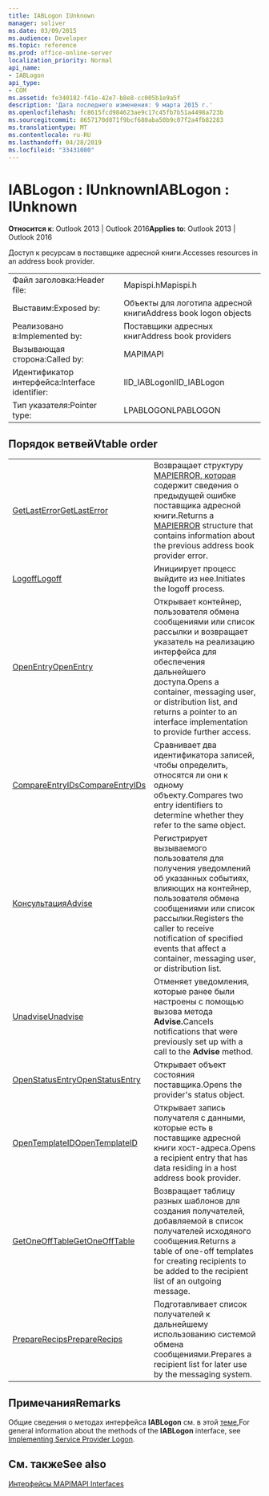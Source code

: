 ```yaml
---
title: IABLogon IUnknown
manager: soliver
ms.date: 03/09/2015
ms.audience: Developer
ms.topic: reference
ms.prod: office-online-server
localization_priority: Normal
api_name:
- IABLogon
api_type:
- COM
ms.assetid: fe340182-f41e-42e7-b8e8-cc005b1e9a5f
description: 'Дата последнего изменения: 9 марта 2015 г.'
ms.openlocfilehash: fc8615fcd984623ae9c17c45fb7b51a4498a723b
ms.sourcegitcommit: 8657170d071f9bcf680aba50b9c07f2a4fb82283
ms.translationtype: MT
ms.contentlocale: ru-RU
ms.lasthandoff: 04/28/2019
ms.locfileid: "33431080"
---
```

# <a name="iablogon--iunknown"></a><span data-ttu-id="ed7f5-103">IABLogon : IUnknown</span><span class="sxs-lookup"><span data-stu-id="ed7f5-103">IABLogon : IUnknown</span></span>

  
  
<span data-ttu-id="ed7f5-104">**Относится к**: Outlook 2013 | Outlook 2016</span><span class="sxs-lookup"><span data-stu-id="ed7f5-104">**Applies to**: Outlook 2013 | Outlook 2016</span></span> 
  
<span data-ttu-id="ed7f5-105">Доступ к ресурсам в поставщике адресной книги.</span><span class="sxs-lookup"><span data-stu-id="ed7f5-105">Accesses resources in an address book provider.</span></span>
  
|||
|:-----|:-----|
|<span data-ttu-id="ed7f5-106">Файл заголовка:</span><span class="sxs-lookup"><span data-stu-id="ed7f5-106">Header file:</span></span>  <br/> |<span data-ttu-id="ed7f5-107">Mapispi.h</span><span class="sxs-lookup"><span data-stu-id="ed7f5-107">Mapispi.h</span></span>  <br/> |
|<span data-ttu-id="ed7f5-108">Выставим:</span><span class="sxs-lookup"><span data-stu-id="ed7f5-108">Exposed by:</span></span>  <br/> |<span data-ttu-id="ed7f5-109">Объекты для логотипа адресной книги</span><span class="sxs-lookup"><span data-stu-id="ed7f5-109">Address book logon objects</span></span>  <br/> |
|<span data-ttu-id="ed7f5-110">Реализовано в:</span><span class="sxs-lookup"><span data-stu-id="ed7f5-110">Implemented by:</span></span>  <br/> |<span data-ttu-id="ed7f5-111">Поставщики адресных книг</span><span class="sxs-lookup"><span data-stu-id="ed7f5-111">Address book providers</span></span>  <br/> |
|<span data-ttu-id="ed7f5-112">Вызывающая сторона:</span><span class="sxs-lookup"><span data-stu-id="ed7f5-112">Called by:</span></span>  <br/> |<span data-ttu-id="ed7f5-113">MAPI</span><span class="sxs-lookup"><span data-stu-id="ed7f5-113">MAPI</span></span>  <br/> |
|<span data-ttu-id="ed7f5-114">Идентификатор интерфейса:</span><span class="sxs-lookup"><span data-stu-id="ed7f5-114">Interface identifier:</span></span>  <br/> |<span data-ttu-id="ed7f5-115">IID_IABLogon</span><span class="sxs-lookup"><span data-stu-id="ed7f5-115">IID_IABLogon</span></span>  <br/> |
|<span data-ttu-id="ed7f5-116">Тип указателя:</span><span class="sxs-lookup"><span data-stu-id="ed7f5-116">Pointer type:</span></span>  <br/> |<span data-ttu-id="ed7f5-117">LPABLOGON</span><span class="sxs-lookup"><span data-stu-id="ed7f5-117">LPABLOGON</span></span>  <br/> |
   
## <a name="vtable-order"></a><span data-ttu-id="ed7f5-118">Порядок ветвей</span><span class="sxs-lookup"><span data-stu-id="ed7f5-118">Vtable order</span></span>

|||
|:-----|:-----|
|[<span data-ttu-id="ed7f5-119">GetLastError</span><span class="sxs-lookup"><span data-stu-id="ed7f5-119">GetLastError</span></span>](iablogon-getlasterror.md) <br/> |<span data-ttu-id="ed7f5-120">Возвращает структуру [MAPIERROR, которая](mapierror.md) содержит сведения о предыдущей ошибке поставщика адресной книги.</span><span class="sxs-lookup"><span data-stu-id="ed7f5-120">Returns a [MAPIERROR](mapierror.md) structure that contains information about the previous address book provider error.</span></span>  <br/> |
|[<span data-ttu-id="ed7f5-121">Logoff</span><span class="sxs-lookup"><span data-stu-id="ed7f5-121">Logoff</span></span>](iablogon-logoff.md) <br/> |<span data-ttu-id="ed7f5-122">Инициирует процесс выйдите из нее.</span><span class="sxs-lookup"><span data-stu-id="ed7f5-122">Initiates the logoff process.</span></span>  <br/> |
|[<span data-ttu-id="ed7f5-123">OpenEntry</span><span class="sxs-lookup"><span data-stu-id="ed7f5-123">OpenEntry</span></span>](iablogon-openentry.md) <br/> |<span data-ttu-id="ed7f5-124">Открывает контейнер, пользователя обмена сообщениями или список рассылки и возвращает указатель на реализацию интерфейса для обеспечения дальнейшего доступа.</span><span class="sxs-lookup"><span data-stu-id="ed7f5-124">Opens a container, messaging user, or distribution list, and returns a pointer to an interface implementation to provide further access.</span></span>  <br/> |
|[<span data-ttu-id="ed7f5-125">CompareEntryIDs</span><span class="sxs-lookup"><span data-stu-id="ed7f5-125">CompareEntryIDs</span></span>](iablogon-compareentryids.md) <br/> |<span data-ttu-id="ed7f5-126">Сравнивает два идентификатора записей, чтобы определить, относятся ли они к одному объекту.</span><span class="sxs-lookup"><span data-stu-id="ed7f5-126">Compares two entry identifiers to determine whether they refer to the same object.</span></span>  <br/> |
|[<span data-ttu-id="ed7f5-127">Консультация</span><span class="sxs-lookup"><span data-stu-id="ed7f5-127">Advise</span></span>](iablogon-advise.md) <br/> |<span data-ttu-id="ed7f5-128">Регистрирует вызываемого пользователя для получения уведомлений об указанных событиях, влияющих на контейнер, пользователя обмена сообщениями или список рассылки.</span><span class="sxs-lookup"><span data-stu-id="ed7f5-128">Registers the caller to receive notification of specified events that affect a container, messaging user, or distribution list.</span></span>  <br/> |
|[<span data-ttu-id="ed7f5-129">Unadvise</span><span class="sxs-lookup"><span data-stu-id="ed7f5-129">Unadvise</span></span>](iablogon-unadvise.md) <br/> |<span data-ttu-id="ed7f5-130">Отменяет уведомления, которые ранее были настроены с помощью вызова метода **Advise.**</span><span class="sxs-lookup"><span data-stu-id="ed7f5-130">Cancels notifications that were previously set up with a call to the **Advise** method.</span></span>  <br/> |
|[<span data-ttu-id="ed7f5-131">OpenStatusEntry</span><span class="sxs-lookup"><span data-stu-id="ed7f5-131">OpenStatusEntry</span></span>](iablogon-openstatusentry.md) <br/> |<span data-ttu-id="ed7f5-132">Открывает объект состояния поставщика.</span><span class="sxs-lookup"><span data-stu-id="ed7f5-132">Opens the provider's status object.</span></span>  <br/> |
|[<span data-ttu-id="ed7f5-133">OpenTemplateID</span><span class="sxs-lookup"><span data-stu-id="ed7f5-133">OpenTemplateID</span></span>](iablogon-opentemplateid.md) <br/> |<span data-ttu-id="ed7f5-134">Открывает запись получателя с данными, которые есть в поставщике адресной книги хост-адреса.</span><span class="sxs-lookup"><span data-stu-id="ed7f5-134">Opens a recipient entry that has data residing in a host address book provider.</span></span>  <br/> |
|[<span data-ttu-id="ed7f5-135">GetOneOffTable</span><span class="sxs-lookup"><span data-stu-id="ed7f5-135">GetOneOffTable</span></span>](iablogon-getoneofftable.md) <br/> |<span data-ttu-id="ed7f5-136">Возвращает таблицу разных шаблонов для создания получателей, добавляемой в список получателей исходяного сообщения.</span><span class="sxs-lookup"><span data-stu-id="ed7f5-136">Returns a table of one-off templates for creating recipients to be added to the recipient list of an outgoing message.</span></span>  <br/> |
|[<span data-ttu-id="ed7f5-137">PrepareRecips</span><span class="sxs-lookup"><span data-stu-id="ed7f5-137">PrepareRecips</span></span>](iablogon-preparerecips.md) <br/> |<span data-ttu-id="ed7f5-138">Подготавливает список получателей к дальнейшему использованию системой обмена сообщениями.</span><span class="sxs-lookup"><span data-stu-id="ed7f5-138">Prepares a recipient list for later use by the messaging system.</span></span>  <br/> |
   
## <a name="remarks"></a><span data-ttu-id="ed7f5-139">Примечания</span><span class="sxs-lookup"><span data-stu-id="ed7f5-139">Remarks</span></span>

<span data-ttu-id="ed7f5-140">Общие сведения о методах интерфейса **IABLogon** см. в этой [теме.](implementing-service-provider-logon.md)</span><span class="sxs-lookup"><span data-stu-id="ed7f5-140">For general information about the methods of the **IABLogon** interface, see [Implementing Service Provider Logon](implementing-service-provider-logon.md).</span></span>
  
## <a name="see-also"></a><span data-ttu-id="ed7f5-141">См. также</span><span class="sxs-lookup"><span data-stu-id="ed7f5-141">See also</span></span>



[<span data-ttu-id="ed7f5-142">Интерфейсы MAPI</span><span class="sxs-lookup"><span data-stu-id="ed7f5-142">MAPI Interfaces</span></span>](mapi-interfaces.md)

